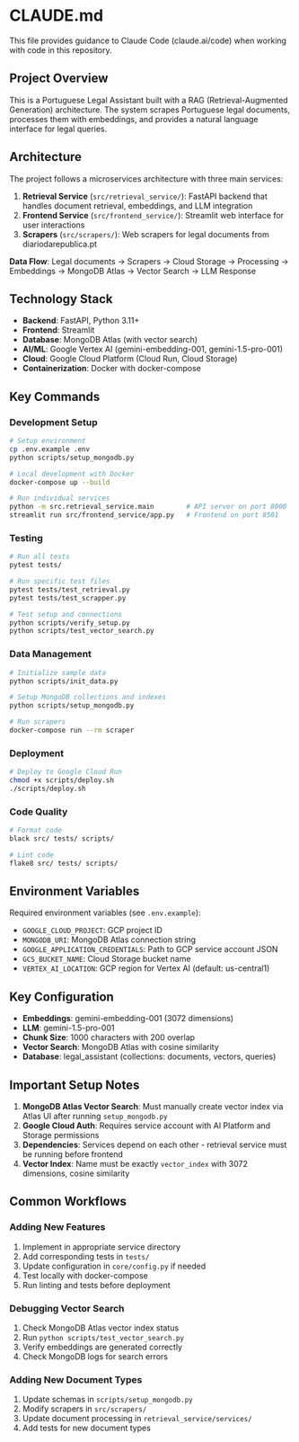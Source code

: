 # CLAUDE.md

This file provides guidance to Claude Code (claude.ai/code) when working with code in this repository.

## Project Overview

This is a Portuguese Legal Assistant built with a RAG (Retrieval-Augmented Generation) architecture. The system scrapes Portuguese legal documents, processes them with embeddings, and provides a natural language interface for legal queries.

## Architecture

The project follows a microservices architecture with three main services:

1. **Retrieval Service** (`src/retrieval_service/`): FastAPI backend that handles document retrieval, embeddings, and LLM integration
2. **Frontend Service** (`src/frontend_service/`): Streamlit web interface for user interactions
3. **Scrapers** (`src/scrapers/`): Web scrapers for legal documents from diariodarepublica.pt

**Data Flow**: Legal documents → Scrapers → Cloud Storage → Processing → Embeddings → MongoDB Atlas → Vector Search → LLM Response

## Technology Stack

- **Backend**: FastAPI, Python 3.11+
- **Frontend**: Streamlit
- **Database**: MongoDB Atlas (with vector search)
- **AI/ML**: Google Vertex AI (gemini-embedding-001, gemini-1.5-pro-001)
- **Cloud**: Google Cloud Platform (Cloud Run, Cloud Storage)
- **Containerization**: Docker with docker-compose

## Key Commands

### Development Setup
```bash
# Setup environment
cp .env.example .env
python scripts/setup_mongodb.py

# Local development with Docker
docker-compose up --build

# Run individual services
python -m src.retrieval_service.main        # API server on port 8000
streamlit run src/frontend_service/app.py   # Frontend on port 8501
```

### Testing
```bash
# Run all tests
pytest tests/

# Run specific test files
pytest tests/test_retrieval.py
pytest tests/test_scrapper.py

# Test setup and connections
python scripts/verify_setup.py
python scripts/test_vector_search.py
```

### Data Management
```bash
# Initialize sample data
python scripts/init_data.py

# Setup MongoDB collections and indexes
python scripts/setup_mongodb.py

# Run scrapers
docker-compose run --rm scraper
```

### Deployment
```bash
# Deploy to Google Cloud Run
chmod +x scripts/deploy.sh
./scripts/deploy.sh
```

### Code Quality
```bash
# Format code
black src/ tests/ scripts/

# Lint code
flake8 src/ tests/ scripts/
```

## Environment Variables

Required environment variables (see `.env.example`):
- `GOOGLE_CLOUD_PROJECT`: GCP project ID
- `MONGODB_URI`: MongoDB Atlas connection string
- `GOOGLE_APPLICATION_CREDENTIALS`: Path to GCP service account JSON
- `GCS_BUCKET_NAME`: Cloud Storage bucket name
- `VERTEX_AI_LOCATION`: GCP region for Vertex AI (default: us-central1)

## Key Configuration

- **Embeddings**: gemini-embedding-001 (3072 dimensions)
- **LLM**: gemini-1.5-pro-001
- **Chunk Size**: 1000 characters with 200 overlap
- **Vector Search**: MongoDB Atlas with cosine similarity
- **Database**: legal_assistant (collections: documents, vectors, queries)

## Important Setup Notes

1. **MongoDB Atlas Vector Search**: Must manually create vector index via Atlas UI after running `setup_mongodb.py`
2. **Google Cloud Auth**: Requires service account with AI Platform and Storage permissions
3. **Dependencies**: Services depend on each other - retrieval service must be running before frontend
4. **Vector Index**: Name must be exactly `vector_index` with 3072 dimensions, cosine similarity

## Common Workflows

### Adding New Features
1. Implement in appropriate service directory
2. Add corresponding tests in `tests/`
3. Update configuration in `core/config.py` if needed
4. Test locally with docker-compose
5. Run linting and tests before deployment

### Debugging Vector Search
1. Check MongoDB Atlas vector index status
2. Run `python scripts/test_vector_search.py`
3. Verify embeddings are generated correctly
4. Check MongoDB logs for search errors

### Adding New Document Types
1. Update schemas in `scripts/setup_mongodb.py`
2. Modify scrapers in `src/scrapers/`
3. Update document processing in `retrieval_service/services/`
4. Add tests for new document types